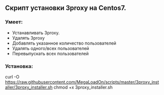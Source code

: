 ## Скрипт установки 3proxy на Centos7.
### Умеет:
* Устанавливать 3proxy.
* Удалять 3proxy
* Добавлять указанное количество пользователей
* Удалять одного/всех пользователей
* Перевыпускать всех пользователей

### Установка:
curl -O https://raw.githubusercontent.com/MegaLoadOn/scripts/master/3proxy_installer/3proxy_installer.sh
chmod +x 3proxy_installer.sh
